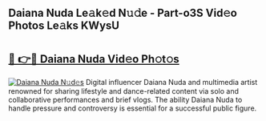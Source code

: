 ## Daiana Nuda Le𝚊k𝚎d N𝚞𝚍e - Part-o3S Vid𝚎o Photos Le𝚊ks KWysU

# <h2><a href="http://fbdknu.evod.top/?m=Daiana+Nuda">🔗 👉🔴 Daiana Nuda Vid𝚎o Ph𝚘t𝚘s</a></h2>

[![Daiana Nuda N𝚞d𝚎s](https://i.imgur.com/8V9OHl7.gif)](http://fbdknu.evod.top/?m=Daiana+Nuda)
Digital influencer Daiana Nuda and multimedia artist renowned for sharing lifestyle and dance-related content via solo and collaborative performances and brief vlogs. The ability Daiana Nuda to handle pressure and controversy is essential for a successful public figure. 
